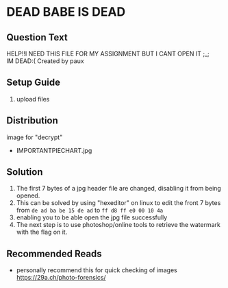 # DEAD BABE IS DEAD

## Question Text

HELP!!I NEED THIS FILE FOR MY ASSIGNMENT BUT I CANT OPEN IT ;\_; <br>IM DEAD:(
Created by paux

## Setup Guide
1. upload files

## Distribution
image for "decrypt"
- IMPORTANTPIECHART.jpg 

## Solution
1.	The first 7 bytes of a jpg header file are changed, disabling it from being opened. 
2.	This can be solved by using "hexeditor" on linux to edit the front 7 bytes from `de ad ba be 15 de ad` to `ff d8 ff e0 00 10 4a`
3.	enabling you to be able open the jpg file successfully
4.	The next step is to use photoshop/online tools to retrieve the watermark with the flag on it.

## Recommended Reads
- personally recommend this for quick checking of images
<br>https://29a.ch/photo-forensics/
